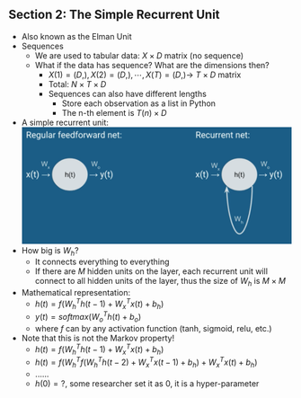 ## Section 2: The Simple Recurrent Unit

- Also known as the Elman Unit
- Sequences
  - We are used to tabular data: $X \times D$ matrix (no sequence)
  - What if the data has sequence? What are the dimensions then?
    - $X(1) = (D,), X(2)=(D,), \cdots, X(T)=(D,) \rightarrow$ $T \times D$ matrix
    - Total: $N \times T \times D$
    - Sequences can also have different lengths
      - Store each observation as a list in Python
      - The n-th element is $T(n) \times D$
- A simple recurrent unit: <br>
![Alt Text](figures/simple_recurrent_unit.png)
- How big is $W_h$?
  - It connects everything to everything
  - If there are $M$ hidden units on the layer, each recurrent unit will connect to all hidden units of the layer, thus the size of $W_h$ is $M \times M$
- Mathematical representation:
  - $h(t) = f(W_h^T h(t-1) + W_x^T x(t) + b_h)$
  - $y(t) = softmax(W_o^T h(t) + b_o)$
  - where $f$ can by any activation function (tanh, sigmoid, relu, etc.)
- Note that this is not the Markov property!
  - $h(t) = f(W_h^T h(t-1) + W_x^T x(t) + b_h)$
  - $h(t) = f(W_h^T f(W_h^T h(t-2) + W_x^T x(t-1) + b_h) + W_x^T x(t) + b_h)$
  - ......
  - $h(0)=?$, some researcher set it as 0, it is a hyper-parameter
